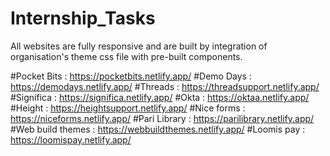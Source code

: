 # Internship_Tasks

All websites are fully responsive and are built by integration of organisation's theme css file with pre-built components.  

#Pocket Bits :      https://pocketbits.netlify.app/
#Demo Days :        https://demodays.netlify.app/
#Threads :          https://threadsupport.netlify.app/
#Significa :        https://significa.netlify.app/
#Okta :             https://oktaa.netlify.app/
#Height :           https://heightsupport.netlify.app/
#Nice forms :       https://niceforms.netlify.app/
#Pari Library :     https://parilibrary.netlify.app/
#Web build themes : https://webbuildthemes.netlify.app/
#Loomis pay :       https://loomispay.netlify.app/
